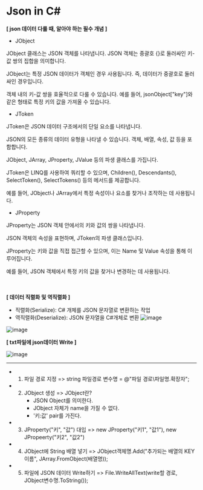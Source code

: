 # Json in C&#35;

**[ json 데이터 다룰 때, 알아야 하는 필수 개념 ]**

- JObject

JObject 클래스는 JSON 객체를 나타냅니다. JSON 객체는 중괄호 {}로 둘러싸인 키-값 쌍의 집합을 의미합니다.

JObject는 특정 JSON 데이터가 객체인 경우 사용됩니다. 즉, 데이터가 중괄호로 둘러싸인 경우입니다.

객체 내의 키-값 쌍을 효율적으로 다룰 수 있습니다. 예를 들어, jsonObject["key"]와 같은 형태로 특정 키의 값을 가져올 수 있습니다.




- JToken

JToken은 JSON 데이터 구조에서의 단일 요소를 나타냅니다.


JSON의 모든 종류의 데이터 유형을 나타낼 수 있습니다. 객체, 배열, 속성, 값 등을 포함합니다.


JObject, JArray, JProperty, JValue 등의 파생 클래스를 가집니다.


JToken은 LINQ를 사용하여 쿼리할 수 있으며, Children(), Descendants(), SelectToken(), SelectTokens() 등의 메서드를 제공합니다.


예를 들어, JObject나 JArray에서 특정 속성이나 요소를 찾거나 조작하는 데 사용됩니다.



- JProperty

JProperty는 JSON 객체 안에서의 키와 값의 쌍을 나타냅니다.

JSON 객체의 속성을 표현하며, JToken의 파생 클래스입니다.

JProperty는 키와 값을 직접 접근할 수 있으며, 이는 Name 및 Value 속성을 통해 이루어집니다.

예를 들어, JSON 객체에서 특정 키의 값을 찾거나 변경하는 데 사용됩니다.


  
<br/> <br/> 
  **[ 데이터 직렬화 및 역직렬화 ]**
- 직렬화(Serialize): C# 개체를 JSON 문자열로 변환하는 작업
- 역직렬화(Deserialize): JSON 문자열을 C#개체로 변환
![image](https://github.com/Jiwoon22/Json-in-C-/assets/51106092/d0e4d69f-6ba5-4374-97c7-884d561299dd)

  
![image](https://github.com/Jiwoon22/Json-in-C-/assets/51106092/27d0b706-0317-4303-a72f-9cd3b7862962)




**[ txt파일에 json데이터 Write ]**

  ![image](https://github.com/Jiwoon22/Json-in-C-/assets/51106092/4a5f35c6-e095-4e10-b604-cddb574a94b6)


  ------------------------------------------------------------------------------------------------
  

  * 1. 파일 경로 지정
       => string 파일경로 변수명 = @"파일 경로\파일명.확장자";
       
  * 2. JObject 생성
       => JObject란?
          - JSON Object를 의미한다.
          - JObject 자체가 name을 가질 수 없다.
          - '키:값' pair를 가진다.
            
  * 3. JProperty("키", "값") 대입
       => new JProperty("키1", "값1"),
          new JPropeerty("키2", "값2")
       
  * 4. JObject에 String 배열 넣기
       => JObject객체명.Add("추가되는 배열의 KEY 이름", JArray.FromObject(배열명));

  * 5. 파일에 JSON 데이터 Write하기
       => File.WriteAllText(write할 경로, JObject변수명.ToString());

       
